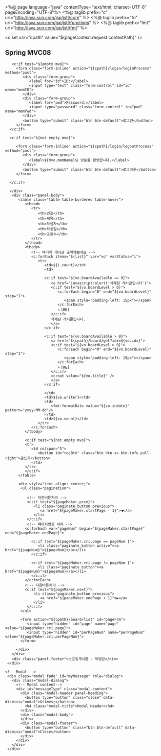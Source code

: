 <%@ page language="java" contentType="text/html; charset=UTF-8"
    pageEncoding="UTF-8"%>
<%@ taglib prefix="c" uri="http://java.sun.com/jsp/jstl/core" %>
<%@ taglib prefix="fn" uri="http://java.sun.com/jsp/jstl/functions" %>
<%@ taglib prefix="fmt" uri="http://java.sun.com/jsp/jstl/fmt" %>

<c:set var="cpath" value="${pageContext.request.contextPath}" />

<!DOCTYPE html>
<html>
<head>
<meta charset="UTF-8">
<title>Insert title here</title>
<link rel="stylesheet" href="https://maxcdn.bootstrapcdn.com/bootstrap/3.4.1/css/bootstrap.min.css">
<script src="https://ajax.googleapis.com/ajax/libs/jquery/3.6.4/jquery.min.js"></script>
<script src="https://maxcdn.bootstrapcdn.com/bootstrap/3.4.1/js/bootstrap.min.js"></script>
</head>
<body>
   <div class="container">
     <h2>Spring MVC08</h2>
     <div class="panel panel-default">
       <div class="panel-heading">
       
       <c:if test="${empty mvo}">
         <form class="form-inline" action="${cpath}/login/loginProcess" method="post">
            <div class="form-group">
               <label for="id">ID:</label>
               <input type="text" class="form-control" id="id" name="memID">
            </div>
            <div class="form-group">
               <label for="pwd">Password:</label>
               <input type="password" class="form-control" id="pwd" name="memPwd">
            </div>
            <button type="submit" class="btn btn-default">로그인</button>
         </form>
      </c:if>   
      
      <c:if test="${not empty mvo}">
      
         <form class="form-inline" action="${cpath}/login/logoutProcess" method="post">
            <div class="form-group">
               <label>${mvo.memName}님 방문을 환영합니다.</label>
            </div>
            <button type="submit" class="btn btn-default">로그아웃</button>
         </form>

      </c:if>   
         
      </div>
       <div class="panel-body">
          <table class="table table-bordered table-hover">
             <thead>
                <tr>
                   <th>번호</th>
                   <th>제목</th>
                   <th>작성자</th>
                   <th>작성일</th>
                   <th>조회수</th>
                </tr>
             </thead>
             <tbody>
                <!-- 여기에 게시글 출력해보세요 -->
                <c:forEach items="${list}" var="vo" varStatus="i">
                   <tr>
                      <td>${i.count}</td>
                      <td>
                      
                      <c:if test="${vo.boardAvailable == 0}">
                         <a href="javascript:alert('삭제된 게시글입니다')">
                         <c:if test="${vo.boardLevel > 0}">
                            <c:forEach begin="0" end="${vo.boardLevel}" step="1">
                               <span style="padding-left: 15px"></span>
                            </c:forEach>
                            ㄴ[RE]
                         </c:if>
                         삭제된 게시물입니다.
                         </a>
                      </c:if>
                      
                      <c:if test="${vo.boardAvailable > 0}">
                         <a href="${cpath}/board/get?idx=${vo.idx}">
                         <c:if test="${vo.boardLevel > 0}">
                            <c:forEach begin="0" end="${vo.boardLevel}" step="1">
                               <span style="padding-left: 15px"></span>
                            </c:forEach>
                            ㄴ[RE]
                         </c:if>
                         <c:out value="${vo.title}" />
                         </a>
                      </c:if>
                      
                      </td>
                      <td>${vo.writer}</td>
                      <td>
                         <fmt:formatDate value="${vo.indate}" pattern="yyyy-MM-dd"/>
                      </td>
                      <td>${vo.count}</td>
                   </tr>
                </c:forEach>
             </tbody>
             
             <c:if test="${not empty mvo}">
             <tr>
                <td colspan="5">
                   <button id="regBtn" class="btn btn-xs btn-info pull-right">글쓰기</button>
                </td>
             </tr>
             </c:if>
          </table>
          
          <div style="text-align: center;">
           <ul class="pagination">
           
              <!-- 이전버튼처리 -->
              <c:if test="${pageMaker.prev}">
                 <li class="paginate_button previous">
                    <a href="${pageMaker.startPage - 1}">◀</a>
                 </li>
              </c:if>
              <!-- 페이지번호 처리 -->
             <c:forEach var="pageNum" begin="${pageMaker.startPage}" end="${pageMaker.endPage}">
                
                <c:if test="${pageMaker.cri.page == pageNum }">
                   <li class="paginate_button active"><a href="${pageNum}">${pageNum}</a></li>
                </c:if>
                
                <c:if test="${pageMaker.cri.page != pageNum }">
                   <li class="paginate_button"><a href="${pageNum}">${pageNum}</a></li>
                </c:if>
             </c:forEach>
             <!-- 다음버튼처리 -->
             <c:if test="${pageMaker.next}">
                 <li class="paginate_button previous">
                    <a href="${pageMaker.endPage + 1}">▶</a>
                 </li>
              </c:if>
           </ul>
           
           <form action="${cpath}/board/list" id="pageFrm">
              <input type="hidden" id="page" name="page" value="${pageMaker.cri.page}">           
              <input type="hidden" id="perPageNum" name="perPageNum" value="${pageMaker.cri.perPageNum}">           
           </form>
           
         </div>
       </div>
       <div class="panel-footer">스프링게시판 - 박병관</div>
     </div>
   </div>
   
    <!-- Modal -->
     <div class="modal fade" id="myMessage" role="dialog">
       <div class="modal-dialog">
         <!-- Modal content-->
         <div id="messageType" class="modal-content">
           <div class="modal-header panel-heading">
             <button type="button" class="close" data-dismiss="modal">&times;</button>
             <h4 class="modal-title">Modal Header</h4>
           </div>
           <div class="modal-body">
           </div>
           <div class="modal-footer">
             <button type="button" class="btn btn-default" data-dismiss="modal">Close</button>
           </div>
         </div>
       </div>
     </div>
   
   
   <script type="text/javascript">
      $(document).ready(function(){
         
         // 페이지 번호 클릭 시 이동하기
         var pageFrm = $("#pageFrm");
         // li태그 안에 a태그 값 가져와서 form태그에 적용시켜 페이지이동
         
         $(".paginate_button a").on("click", function(e){
            // e -> 현재 클릭한 a태크 요소 자체
            e.preventDefault(); // a태그의 href속성 작동 막기
            var page = $(this).attr("href"); // 클릭한 a태그의 href값 가져오기
            pageFrm.find("#page").val(page);
            pageFrm.submit();
         });
         
         
         
         var result = "${result}";
         checkModal(result);
         
         $("#regBtn").click(function(){
            location.href="${cpath}/board/register";
         });
         
      });
      
      function checkModal(result){
         if(result == ''){
            return;
         }
         if(parseInt(result) > 0){
            $(".modal-body").text("게시글" + result + "번이 등록되었습니다.");
            $("#myMessage").modal("show");
         }
         
         
      }
      
   
   
   </script>
   
</body>
</html>